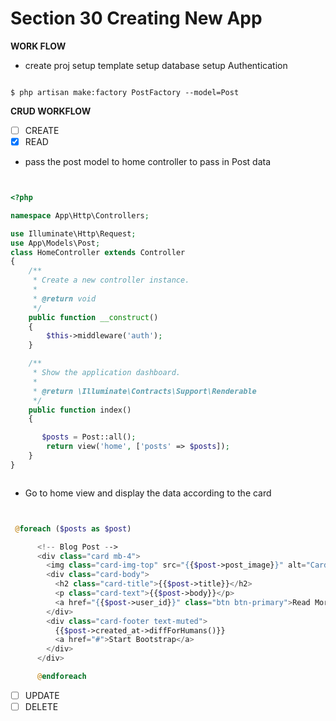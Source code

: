 # Section 30 Creating New App

**WORK FLOW**

- create proj setup template setup database setup Authentication

```

$ php artisan make:factory PostFactory --model=Post

```

**CRUD WORKFLOW**

- [ ] CREATE
- [x] READ

- pass the post model to home controller to pass in Post data

```php


<?php

namespace App\Http\Controllers;

use Illuminate\Http\Request;
use App\Models\Post;
class HomeController extends Controller
{
    /**
     * Create a new controller instance.
     *
     * @return void
     */
    public function __construct()
    {
        $this->middleware('auth');
    }

    /**
     * Show the application dashboard.
     *
     * @return \Illuminate\Contracts\Support\Renderable
     */
    public function index()
    {

       $posts = Post::all();
        return view('home', ['posts' => $posts]);
    }
}



```

- Go to home view and display the data according to the card

```php


 @foreach ($posts as $post)

      <!-- Blog Post -->
      <div class="card mb-4">
        <img class="card-img-top" src="{{$post->post_image}}" alt="Card image cap">
        <div class="card-body">
          <h2 class="card-title">{{$post->title}}</h2>
          <p class="card-text">{{$post->body}}</p>
          <a href="{{$post->user_id}}" class="btn btn-primary">Read More &rarr;</a>
        </div>
        <div class="card-footer text-muted">
          {{$post->created_at->diffForHumans()}}
          <a href="#">Start Bootstrap</a>
        </div>
      </div>

      @endforeach

```

- [ ] UPDATE
- [ ] DELETE
